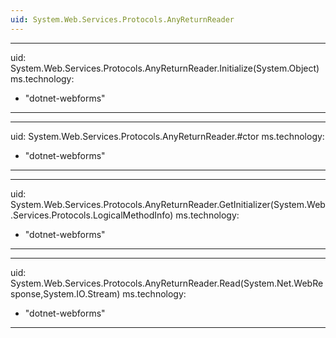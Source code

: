 ```yaml
---
uid: System.Web.Services.Protocols.AnyReturnReader
---
```


---
uid: System.Web.Services.Protocols.AnyReturnReader.Initialize(System.Object)
ms.technology: 
  - "dotnet-webforms"
---

---
uid: System.Web.Services.Protocols.AnyReturnReader.#ctor
ms.technology: 
  - "dotnet-webforms"
---

---
uid: System.Web.Services.Protocols.AnyReturnReader.GetInitializer(System.Web.Services.Protocols.LogicalMethodInfo)
ms.technology: 
  - "dotnet-webforms"
---

---
uid: System.Web.Services.Protocols.AnyReturnReader.Read(System.Net.WebResponse,System.IO.Stream)
ms.technology: 
  - "dotnet-webforms"
---
